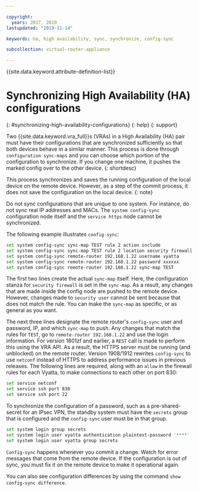 ```yaml
---

copyright:
  years: 2017, 2019
lastupdated: "2019-11-14"

keywords: ha, high availability, sync, synchronize, config-sync

subcollection: virtual-router-appliance

---
```


{{site.data.keyword.attribute-definition-list}}

# Synchronizing High Availability (HA) configurations
{: #synchronizing-high-availability-configurations}
{: help}
{: support}

Two {{site.data.keyword.vra_full}}s (VRAs) in a High Availability (HA) pair must have their configurations that are synchronized sufficiently so that both devices behave in a similar manner. This process is done through `configuration sync-maps` and you can choose which portion of the configuration to synchronize. If you change one machine, it pushes the marked config over to the other device.
{: shortdesc}

This process synchronizes and saves the running configuration of the local device on the remote device. However, as a step of the commit process, it does not save the configuration on the local device.
{: note}

Do not sync configurations that are unique to one system. For instance, do not sync real IP addresses and MACs. The `system config-sync` configuration node itself and the `service https` node cannot be synchronized.

The following example illustrates `config-sync`:

```sh
set system config-sync sync-map TEST rule 2 action include
set system config-sync sync-map TEST rule 2 location security firewall
set system config-sync remote-router 192.168.1.22 username vyatta
set system config-sync remote-router 192.168.1.22 password xxxxxx
set system config-sync remote-router 192.168.1.22 sync-map TEST
```

The first two lines create the actual `sync-map` itself. Here, the configuration stanza for `security firewall` is set in the `sync-map`. As a result, any changes that are made inside the config node are pushed to the remote device. However, changes made to `security user` cannot be sent because that does not match the rule. You can make the `sync-map` as specific, or as general as you want.

The next three lines designate the remote router's `config-sync` user and password, IP, and which `sync-map` to push. Any changes that match the rules for `TEST`, go to `remote-router 192.168.1.22` and use the login information. For version 1801zf and earlier, a `REST` call is made to perform this using the VRA API. As a result, the HTTPS server must be running (and unblocked) on the remote router. Version 1908/1912 rewrites `config-sync` to use `netconf` instead of HTTPS to address performance issues in previous releases. The following lines are required, along with an `allow` in the firewall rules for each Vyatta, to make connections to each other on port 830:

```sh
set service netconf
set service ssh port 830
set service ssh port 22
```

To synchronize the configuration of a password, such as a pre-shared-secret for an IPsec VPN, the standby system must have the `secrets` group that is configured and the `config-sync` user must be in that group.

```sh
set system login group secrets
set system login user vyatta authentication plaintext-password '****'
set system login user vyatta group secrets
```

`Config-sync` happens whenever you commit a change. Watch for error messages that come from the remote device. If the configuration is out of sync, you must fix it on the remote device to make it operational again.

You can also see configuration differences by using the command `show config-sync difference`.
